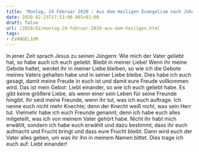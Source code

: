 ```yaml
---
title: 'Montag, 24 Februar 2020 : Aus dem Heiligen Evangelium nach Johannes - Joh 15,9-17.'
date: 2020-02-23T17:53:00.001+01:00
draft: false
url: /2020/02/montag-24-februar-2020-aus-dem-heiligen.html
tags: 
- EVANGELIUM
---
```


In jener Zeit sprach Jesus zu seinen Jüngern: Wie mich der Vater geliebt hat, so habe auch ich euch geliebt. Bleibt in meiner Liebe! Wenn ihr meine Gebote haltet, werdet ihr in meiner Liebe bleiben, so wie ich die Gebote meines Vaters gehalten habe und in seiner Liebe bleibe. Dies habe ich euch gesagt, damit meine Freude in euch ist und damit eure Freude vollkommen wird. Das ist mein Gebot: Liebt einander, so wie ich euch geliebt habe. Es gibt keine größere Liebe, als wenn einer sein Leben für seine Freunde hingibt. Ihr seid meine Freunde, wenn ihr tut, was ich euch auftrage. Ich nenne euch nicht mehr Knechte; denn der Knecht weiß nicht, was sein Herr tut. Vielmehr habe ich euch Freunde genannt; denn ich habe euch alles mitgeteilt, was ich von meinem Vater gehört habe. Nicht ihr habt mich erwählt, sondern ich habe euch erwählt und dazu bestimmt, dass ihr euch aufmacht und Frucht bringt und dass eure Frucht bleibt. Dann wird euch der Vater alles geben, um was ihr ihn in meinem Namen bittet. Dies trage ich euch auf: Liebt einander!